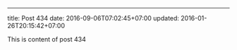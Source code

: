 ---
title: Post 434
date: 2016-09-06T07:02:45+07:00
updated: 2016-01-26T20:15:42+07:00

This is content of post 434